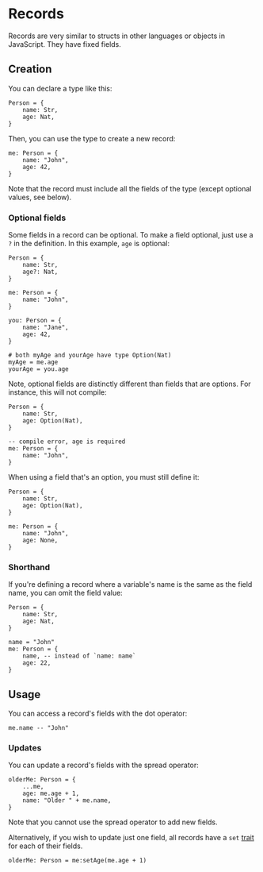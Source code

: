 # Records

Records are very similar to structs in other languages or objects in JavaScript. They have fixed fields.

## Creation

You can declare a type like this:

```buri
Person = {
    name: Str,
    age: Nat,
}
```

Then, you can use the type to create a new record:

```buri
me: Person = {
    name: "John",
    age: 42,
}
```

Note that the record must include all the fields of the type (except optional values, see below).

### Optional fields

Some fields in a record can be optional. To make a field optional, just use a `?` in the definition. In this example, `age` is optional:

```buri
Person = {
    name: Str,
    age?: Nat,
}

me: Person = {
    name: "John",
}

you: Person = {
    name: "Jane",
    age: 42,
}

# both myAge and yourAge have type Option(Nat)
myAge = me.age
yourAge = you.age
```

Note, optional fields are distinctly different than fields that are options. For instance, this will not compile:

```buri
Person = {
    name: Str,
    age: Option(Nat),
}

-- compile error, age is required
me: Person = {
    name: "John",
}
```

When using a field that's an option, you must still define it:

```buri
Person = {
    name: Str,
    age: Option(Nat),
}

me: Person = {
    name: "John",
    age: None,
}
```

### Shorthand

If you're defining a record where a variable's name is the same as the field name, you can omit the field value:

```buri
Person = {
    name: Str,
    age: Nat,
}

name = "John"
me: Person = {
    name, -- instead of `name: name`
    age: 22,
}
```

## Usage

You can access a record's fields with the dot operator:

```buri
me.name -- "John"
```

### Updates

You can update a record's fields with the spread operator:

```buri
olderMe: Person = {
    ...me,
    age: me.age + 1,
    name: "Older " + me.name,
}
```

Note that you cannot use the spread operator to add new fields.

Alternatively, if you wish to update just one field, all records have a `set` [trait](traits.md) for each of their fields.

```buri
olderMe: Person = me:setAge(me.age + 1)
```
